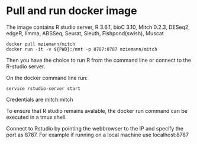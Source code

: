 # Pull and run docker image

The image contains R studio server, R 3.6.1, bioC 3.10, Mitch 0.2.3, DESeq2, 
edgeR, limma, ABSSeq, Seurat, Sleuth, Fishpond(swish), Muscat

```
docker pull mziemann/mitch
docker run -it -v ${PWD}:/mnt -p 8787:8787 mziemann/mitch
```

Then you have the choice to run R from the command line or connect to the 
R-studio server.

On the docker command line run:
```
service rstudio-server start
```

Credentials are mitch:mitch

To ensure that R studio remains avalable, the docker run command can be 
executed in a tmux shell.

Connect to Rstudio by pointing the webbrowser to the IP and specify the port as 
8787. For example if running on a local machine use localhost:8787
